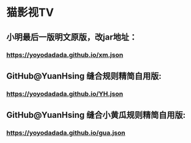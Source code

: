# 猫影视TV

## 小明最后一版明文原版，改jar地址：

### https://yoyodadada.github.io/xm.json

## GitHub@YuanHsing 缝合规则精简自用版:

### https://yoyodadada.github.io/YH.json

## GitHub@YuanHsing 缝合小黄瓜规则精简自用版:

### https://yoyodadada.github.io/gua.json
